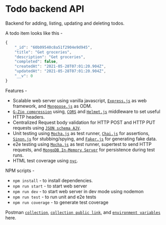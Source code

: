 # Todo backend API

Backend for adding, listing, updating and deleting todos.

A todo item looks like this -
```javascript
{
    "_id": "60b09540c8a51f2904e9d945",
    "title": "Get groceries",
    "description": "Get groceries",
    "completed": false,
    "createdAt": "2021-05-28T07:01:20.904Z",
    "updatedAt": "2021-05-28T07:01:20.904Z",
    "__v": 0
}
```

Features -
- Scalable web server using vanilla javascript, [`Express.js`](https://github.com/expressjs/express) as web framework, and [`Mongoose.js`](https://github.com/Automattic/mongoose) as ODM.
- [`G-Zip compression`](https://github.com/expressjs/compression) using, [`CORS`](https://github.com/expressjs/cors) and [`Helmet.js`](https://github.com/helmetjs/helmet) middleware to set useful HTTP headers.
- Centralized Request body validation for HTTP POST and HTTP PUT requests using [`JSON schema AJV`](https://github.com/ajv-validator/ajv).
- Unit testing using [`Mocha.js`](https://github.com/mochajs/mocha) as test runner, [`Chai.js`](https://github.com/chaijs/chai) for assertions, [`Sinon.js`](https://github.com/sinonjs/sinon) for stubbing/spying, and [`Faker.js`](https://github.com/Marak/Faker.js) for generating fake data.
- e2e testing using [`Mocha.js`](https://github.com/mochajs/mocha) as test runner, supertest to send HTTP requests, and [`MongoDB In-Memory Server`](https://github.com/nodkz/mongodb-memory-server) for persistence during test runs.
- HTML test coverage using [`nyc`](https://github.com/istanbuljs/nyc).

NPM scripts -
- `npm install` - to install dependencies.
- `npm run start` - to start web server
- `npm run dev` - to start web server in dev mode using nodemon
- `npm run test` - to run unit and e2e tests
- `npm run coverage` - to generate test coverage

Postman [`collection`](./Todo%20backend.postman_collection.json), [`collection public link`](https://www.postman.com/collections/4731c3cbf7cb74c8f010), and [`environment variables`](./Local.postman_environment.json) here.

